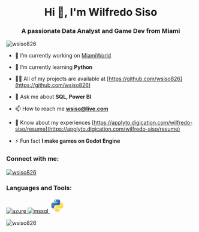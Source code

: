 <h1 align="center">Hi 👋, I'm Wilfredo Siso</h1>
<h3 align="center">A passionate Data Analyst and Game Dev from Miami</h3>

<p align="left"> <img src="https://komarev.com/ghpvc/?username=wsiso826&label=Profile%20views&color=0e75b6&style=flat" alt="wsiso826" /> </p>

- 🔭 I’m currently working on [MiamiWorld](https://github.com/wsiso826/Miami-World_Godot_Game)

- 🌱 I’m currently learning **Python**

- 👨‍💻 All of my projects are available at [https://github.com/wsiso826](https://github.com/wsiso826)

- 💬 Ask me about **SQL, Power BI**

- 📫 How to reach me **wsiso@live.com**

- 📄 Know about my experiences [https://applyto.digication.com/wilfredo-siso/resume](https://applyto.digication.com/wilfredo-siso/resume)

- ⚡ Fun fact **I make games on Godot Engine**

<h3 align="left">Connect with me:</h3>
<p align="left">
<a href="https://linkedin.com/in/wsiso826" target="blank"><img align="center" src="https://raw.githubusercontent.com/rahuldkjain/github-profile-readme-generator/master/src/images/icons/Social/linked-in-alt.svg" alt="wsiso826" height="30" width="40" /></a>
</p>

<h3 align="left">Languages and Tools:</h3>
<p align="left"> <a href="https://azure.microsoft.com/en-in/" target="_blank" rel="noreferrer"> <img src="https://www.vectorlogo.zone/logos/microsoft_azure/microsoft_azure-icon.svg" alt="azure" width="40" height="40"/> </a> <a href="https://www.microsoft.com/en-us/sql-server" target="_blank" rel="noreferrer"> <img src="https://www.svgrepo.com/show/303229/microsoft-sql-server-logo.svg" alt="mssql" width="40" height="40"/> </a> <a href="https://www.python.org" target="_blank" rel="noreferrer"> <img src="https://raw.githubusercontent.com/devicons/devicon/master/icons/python/python-original.svg" alt="python" width="40" height="40"/> </a> </p>

<p><img align="center" src="https://github-readme-stats.vercel.app/api/top-langs?username=wsiso826&show_icons=true&locale=en&layout=compact" alt="wsiso826" /></p>

